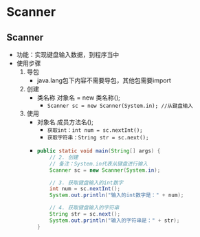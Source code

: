 # Scanner

## Scanner

* 功能：实现键盘输入数据，到程序当中 
* 使用步骤
  1. 导包
     * java.lang包下内容不需要导包，其他包需要import
  2. 创建
     * 类名称 对象名 = new 类名称\(\);
       * `Scanner sc = new Scanner(System.in); //从键盘输入`
  3. 使用
     * 对象名.成员方法名\(\);
       * `获取int：int num = sc.nextInt();`
       * `获取字符串：String str = sc.next();`
     * ```java
       public static void main(String[] args) {
           // 2. 创建
           // 备注：System.in代表从键盘进行输入
           Scanner sc = new Scanner(System.in);
    
           // 3. 获取键盘输入的int数字
           int num = sc.nextInt();
           System.out.println("输入的int数字是：" + num);
    
           // 4. 获取键盘输入的字符串
           String str = sc.next();
           System.out.println("输入的字符串是：" + str);
       }
       ```



